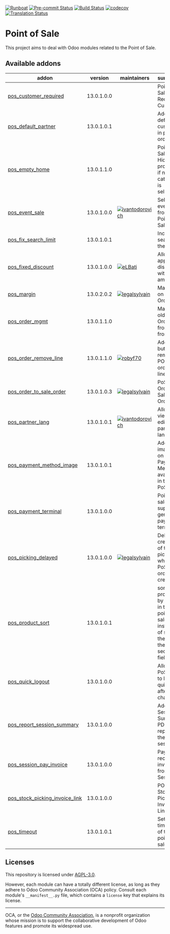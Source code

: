 
[![Runboat](https://img.shields.io/badge/runboat-Try%20me-875A7B.png)](https://runboat.odoo-community.org/builds?repo=OCA/pos&target_branch=13.0)
[![Pre-commit Status](https://github.com/OCA/pos/actions/workflows/pre-commit.yml/badge.svg?branch=13.0)](https://github.com/OCA/pos/actions/workflows/pre-commit.yml?query=branch%3A13.0)
[![Build Status](https://github.com/OCA/pos/actions/workflows/test.yml/badge.svg?branch=13.0)](https://github.com/OCA/pos/actions/workflows/test.yml?query=branch%3A13.0)
[![codecov](https://codecov.io/gh/OCA/pos/branch/13.0/graph/badge.svg)](https://codecov.io/gh/OCA/pos)
[![Translation Status](https://translation.odoo-community.org/widgets/pos-13-0/-/svg-badge.svg)](https://translation.odoo-community.org/engage/pos-13-0/?utm_source=widget)

<!-- /!\ do not modify above this line -->

# Point of Sale

This project aims to deal with Odoo modules related to the Point of Sale.

<!-- /!\ do not modify below this line -->

<!-- prettier-ignore-start -->

[//]: # (addons)

Available addons
----------------
addon | version | maintainers | summary
--- | --- | --- | ---
[pos_customer_required](pos_customer_required/) | 13.0.1.0.0 |  | Point of Sale Require Customer
[pos_default_partner](pos_default_partner/) | 13.0.1.0.1 |  | Add a default customer in pos order
[pos_empty_home](pos_empty_home/) | 13.0.1.1.0 |  | Point of Sale - Hide products if no category is selected
[pos_event_sale](pos_event_sale/) | 13.0.1.0.0 | [![ivantodorovich](https://github.com/ivantodorovich.png?size=30px)](https://github.com/ivantodorovich) | Sell events from Point of Sale
[pos_fix_search_limit](pos_fix_search_limit/) | 13.0.1.0.1 |  | Increase search in the PoS
[pos_fixed_discount](pos_fixed_discount/) | 13.0.1.0.0 | [![eLBati](https://github.com/eLBati.png?size=30px)](https://github.com/eLBati) | Allow to apply discounts with fixed amount
[pos_margin](pos_margin/) | 13.0.2.0.2 | [![legalsylvain](https://github.com/legalsylvain.png?size=30px)](https://github.com/legalsylvain) | Margin on PoS Order
[pos_order_mgmt](pos_order_mgmt/) | 13.0.1.1.0 |  | Manage old POS Orders from the frontend
[pos_order_remove_line](pos_order_remove_line/) | 13.0.1.1.0 | [![robyf70](https://github.com/robyf70.png?size=30px)](https://github.com/robyf70) | Add button to remove POS order line.
[pos_order_to_sale_order](pos_order_to_sale_order/) | 13.0.1.0.3 | [![legalsylvain](https://github.com/legalsylvain.png?size=30px)](https://github.com/legalsylvain) | PoS Order To Sale Order
[pos_partner_lang](pos_partner_lang/) | 13.0.1.0.1 | [![ivantodorovich](https://github.com/ivantodorovich.png?size=30px)](https://github.com/ivantodorovich) | Allows to view and edit the partner language.
[pos_payment_method_image](pos_payment_method_image/) | 13.0.1.0.1 |  | Add images on Payment Method available in the PoS
[pos_payment_terminal](pos_payment_terminal/) | 13.0.1.0.0 |  | Point of sale: support generic payment terminal
[pos_picking_delayed](pos_picking_delayed/) | 13.0.1.0.0 | [![legalsylvain](https://github.com/legalsylvain.png?size=30px)](https://github.com/legalsylvain) | Delay the creation of the picking when PoS order is created
[pos_product_sort](pos_product_sort/) | 13.0.1.0.1 |  | sort the products by name in the point of sale instead of sorting them by the sequence field.
[pos_quick_logout](pos_quick_logout/) | 13.0.1.0.0 |  | Allow PoS user to logout quickly after user changed
[pos_report_session_summary](pos_report_session_summary/) | 13.0.1.0.0 |  | Adds a Session Summary PDF report on the POS session
[pos_session_pay_invoice](pos_session_pay_invoice/) | 13.0.1.0.0 |  | Pay and receive invoices from PoS Session
[pos_stock_picking_invoice_link](pos_stock_picking_invoice_link/) | 13.0.1.0.0 |  | POS Stock Picking Invoice Link
[pos_timeout](pos_timeout/) | 13.0.1.0.1 |  | Set the timeout of the point of sale

[//]: # (end addons)

<!-- prettier-ignore-end -->

## Licenses

This repository is licensed under [AGPL-3.0](LICENSE).

However, each module can have a totally different license, as long as they adhere to Odoo Community Association (OCA)
policy. Consult each module's `__manifest__.py` file, which contains a `license` key
that explains its license.

----
OCA, or the [Odoo Community Association](http://odoo-community.org/), is a nonprofit
organization whose mission is to support the collaborative development of Odoo features
and promote its widespread use.
